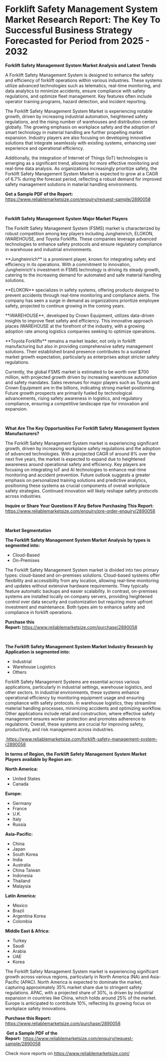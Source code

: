 <p><h1>Forklift Safety Management System Market Research Report: The Key To Successful Business Strategy Forecasted for Period from 2025 - 2032</h1></p><p><strong>Forklift Safety Management System Market Analysis and Latest Trends</strong></p>
<p><p>A Forklift Safety Management System is designed to enhance the safety and efficiency of forklift operations within various industries. These systems utilize advanced technologies such as telematics, real-time monitoring, and data analytics to minimize accidents, ensure compliance with safety regulations, and optimize fleet management. Key features often include operator training programs, hazard detection, and incident reporting.</p><p>The Forklift Safety Management System Market is experiencing notable growth, driven by increasing industrial automation, heightened safety regulations, and the rising number of warehouses and distribution centers globally. The growing emphasis on workplace safety and the adoption of smart technology in material handling are further propelling market expansion. Industry players are also focusing on developing innovative solutions that integrate seamlessly with existing systems, enhancing user experience and operational efficiency.</p><p>Additionally, the integration of Internet of Things (IoT) technologies is emerging as a significant trend, allowing for more effective monitoring and real-time data analysis. As organizations increasingly prioritize safety, the Forklift Safety Management System Market is expected to grow at a CAGR of 6.7% during the forecast period, reflecting a robust demand for improved safety management solutions in material handling environments.</p></p>
<p><strong>Get a Sample PDF of the Report:&nbsp;</strong> <a href="https://www.reliablemarketsize.com/enquiry/request-sample/2890058?utm_campaign=2314&utm_medium=2&utm_source=Github&utm_content=ia&utm_term=14032025&utm_id=forklift-safety-management-system">https://www.reliablemarketsize.com/enquiry/request-sample/2890058</a></p>
<p>&nbsp;</p>
<p><strong>Forklift Safety Management System Major Market Players</strong></p>
<p><p>The Forklift Safety Management System (FSMS) market is characterized by robust competition among key players including Jungheinrich, ELOKON, iWAREHOUSE, and Toyota Forklifts. These companies leverage advanced technologies to enhance safety protocols and ensure regulatory compliance in warehouse and industrial environments.</p><p>**Jungheinrich** is a prominent player, known for integrating safety and efficiency in its operations. With a commitment to innovation, Jungheinrich's investment in FSMS technology is driving its steady growth, catering to the increasing demand for automated and safe material handling solutions.</p><p>**ELOKON** specializes in safety systems, offering products designed to prevent accidents through real-time monitoring and compliance alerts. The company has seen a surge in demand as organizations prioritize employee safety, projected to continue growing in the coming years.</p><p>**iWAREHOUSE**, developed by Crown Equipment, utilizes data-driven insights to improve fleet safety and efficiency. This innovative approach places iWAREHOUSE at the forefront of the industry, with a growing adoption rate among logistics companies seeking to optimize operations.</p><p>**Toyota Forklifts** remains a market leader, not only in forklift manufacturing but also in providing comprehensive safety management solutions. Their established brand presence contributes to a sustained market growth expectation, particularly as enterprises adopt stricter safety regulations.</p><p>Currently, the global FSMS market is estimated to be worth over $700 million, with projected growth driven by increasing warehouse automation and safety mandates. Sales revenues for major players such as Toyota and Crown Equipment are in the billions, indicating strong market positioning. Future growth prospects are primarily fueled by technological advancements, rising safety awareness in logistics, and regulatory compliance, ensuring a competitive landscape ripe for innovation and expansion.</p></p>
<p>&nbsp;</p>
<p><strong>What Are The Key Opportunities For Forklift Safety Management System Manufacturers?</strong></p>
<p><p>The Forklift Safety Management System market is experiencing significant growth, driven by increasing workplace safety regulations and the adoption of advanced technologies. With a projected CAGR of around 8% over the next five years, the market is expected to expand due to heightened awareness around operational safety and efficiency. Key players are focusing on integrating IoT and AI technologies to enhance real-time monitoring and accident prevention. Future outlook suggests a greater emphasis on personalized training solutions and predictive analytics, positioning these systems as crucial components of overall workplace safety strategies. Continued innovation will likely reshape safety protocols across industries.</p></p>
<p><strong>Inquire or Share Your Questions If Any Before Purchasing This Report:</strong> <a href="https://www.reliablemarketsize.com/enquiry/pre-order-enquiry/2890058?utm_campaign=2314&utm_medium=2&utm_source=Github&utm_content=ia&utm_term=14032025&utm_id=forklift-safety-management-system">https://www.reliablemarketsize.com/enquiry/pre-order-enquiry/2890058</a></p>
<p>&nbsp;</p>
<p><strong>Market Segmentation</strong></p>
<p><strong>The Forklift Safety Management System Market Analysis by types is segmented into:</strong></p>
<p><ul><li>Cloud-Based</li><li>On-Premises</li></ul></p>
<p><p>The Forklift Safety Management System market is divided into two primary types: cloud-based and on-premises solutions. Cloud-based systems offer flexibility and accessibility from any location, allowing real-time monitoring and updates without extensive hardware requirements. They typically feature automatic backups and easier scalability. In contrast, on-premises systems are installed locally on company servers, providing heightened control over data security and customization but requiring more upfront investment and maintenance. Both types aim to enhance safety and compliance in forklift operations.</p></p>
<p><strong>Purchase this Report:&nbsp;</strong><a href="https://www.reliablemarketsize.com/purchase/2890058?utm_campaign=2314&utm_medium=2&utm_source=Github&utm_content=ia&utm_term=14032025&utm_id=forklift-safety-management-system">https://www.reliablemarketsize.com/purchase/2890058</a></p>
<p>&nbsp;</p>
<p><strong>The Forklift Safety Management System Market Industry Research by Application is segmented into:</strong></p>
<p><ul><li>Industrial</li><li>Warehouse Logistics</li><li>Others</li></ul></p>
<p><p>Forklift Safety Management Systems are essential across various applications, particularly in industrial settings, warehouse logistics, and other sectors. In industrial environments, these systems enhance operational efficiency by monitoring equipment usage and ensuring compliance with safety protocols. In warehouse logistics, they streamline material handling processes, minimizing accidents and optimizing workflow. Other applications include retail and construction, where effective safety management ensures worker protection and promotes adherence to regulations. Overall, these systems are crucial for improving safety, productivity, and risk management across industries.</p></p>
<p><a href="https://www.reliablemarketsize.com/forklift-safety-management-system-r2890058?utm_campaign=2314&utm_medium=2&utm_source=Github&utm_content=ia&utm_term=14032025&utm_id=forklift-safety-management-system">&nbsp;https://www.reliablemarketsize.com/forklift-safety-management-system-r2890058</a></p>
<p><strong>In terms of Region, the Forklift Safety Management System Market Players available by Region are:</strong></p>
<p>
    <p> <strong> North America: </strong>
        <ul>
            <li>United States</li>
            <li>Canada</li>
        </ul>
        </p> 
    <p> <strong> Europe: </strong>
        <ul>
            <li>Germany</li>
            <li>France</li>
            <li>U.K.</li>
            <li>Italy</li>
            <li>Russia</li>
        </ul>
        </p> 
    <p> <strong> Asia-Pacific: </strong>
        <ul>
            <li>China</li>
            <li>Japan</li>
            <li>South Korea</li>
            <li>India</li>
            <li>Australia</li>
            <li>China Taiwan</li>
            <li>Indonesia</li>
            <li>Thailand</li>
            <li>Malaysia</li>
        </ul>
        </p> 
    <p> <strong> Latin America: </strong>
        <ul>
            <li>Mexico</li>
            <li>Brazil</li>
            <li>Argentina Korea</li>
            <li>Colombia</li>
        </ul>
        </p> 
    <p> <strong> Middle East & Africa: </strong>
        <ul>
            <li>Turkey</li>
            <li>Saudi</li>
            <li>Arabia</li>
            <li>UAE</li>
            <li>Korea</li>
        </ul>
    </p>
    </p>
<p><p>The Forklift Safety Management System market is experiencing significant growth across various regions, particularly in North America (NA) and Asia-Pacific (APAC). North America is expected to dominate the market, capturing approximately 35% market share due to stringent safety regulations. APAC, with a projected share of 30%, is driven by industrial expansion in countries like China, which holds around 25% of the market. Europe is anticipated to contribute 10%, reflecting its growing focus on workplace safety innovations.</p></p>
<p><strong>Purchase this Report: </strong><a href="https://www.reliablemarketsize.com/purchase/2890058?utm_campaign=2314&utm_medium=2&utm_source=Github&utm_content=ia&utm_term=14032025&utm_id=forklift-safety-management-system">https://www.reliablemarketsize.com/purchase/2890058</a></p>
<p>&nbsp;<strong>Get a Sample PDF of the Report:&nbsp;&nbsp;</strong><a href="https://www.reliablemarketsize.com/enquiry/request-sample/2890058?utm_campaign=2314&utm_medium=2&utm_source=Github&utm_content=ia&utm_term=14032025&utm_id=forklift-safety-management-system">https://www.reliablemarketsize.com/enquiry/request-sample/2890058</a></p>
<p><strong></strong></p>
<p>Check more reports on <a href="https://www.reliablemarketsize.com/?utm_campaign=2314&utm_medium=2&utm_source=Github&utm_content=ia&utm_term=14032025&utm_id=forklift-safety-management-system">https://www.reliablemarketsize.com/</a></p>
